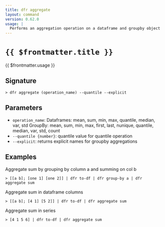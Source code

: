 ```yaml
---
title: dfr aggregate
layout: command
version: 0.62.0
usage: |
  Performs an aggregation operation on a dataframe and groupby object
---
```


# `{{ $frontmatter.title }}`

<div style='white-space: pre-wrap;'>{{ $frontmatter.usage }}</div>

## Signature

```> dfr aggregate (operation_name) --quantile --explicit```

## Parameters

 -  `operation_name`:
	Dataframes: mean, sum, min, max, quantile, median, var, std
	GroupBy: mean, sum, min, max, first, last, nunique, quantile, median, var, std, count
 -  `--quantile {number}`: quantile value for quantile operation
 -  `--explicit`: returns explicit names for groupby aggregations

## Examples

Aggregate sum by grouping by column a and summing on col b
```shell
> [[a b]; [one 1] [one 2]] | dfr to-df | dfr group-by a | dfr aggregate sum
```

Aggregate sum in dataframe columns
```shell
> [[a b]; [4 1] [5 2]] | dfr to-df | dfr aggregate sum
```

Aggregate sum in series
```shell
> [4 1 5 6] | dfr to-df | dfr aggregate sum
```
